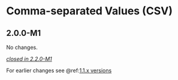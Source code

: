 # Comma-separated Values (CSV)

## 2.0.0-M1

No changes.

[*closed in 2.2.0-M1*](https://github.com/akka/alpakka/issues?q=is%3Aclosed+milestone%3A2.0.0-M1+label%3Ap%3Acsv)

For earlier changes see @ref:[1.1.x versions](../1.1.x/csv.md)
